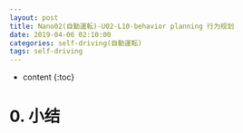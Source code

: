 ```yaml
---
layout: post
title: Nano02(自動運転)-U02-L10-behavior planning 行为规划
date: 2019-04-06 02:10:00
categories: self-driving(自動運転)
tags: self-driving
---
```

* content
{:toc}

# 0. 小结